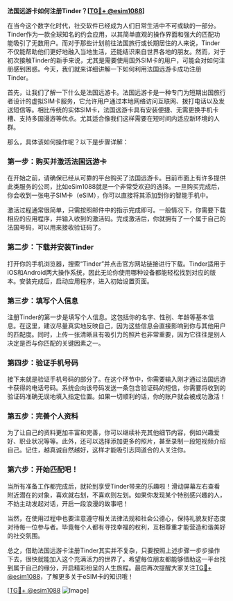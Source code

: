 **法国远游卡如何注册Tinder？[[TG💪+ @esim1088](https://t.me/s/esim1088)]**

在当今这个数字化时代，社交软件已经成为人们日常生活中不可或缺的一部分。Tinder作为一款全球知名的约会应用，以其简单直观的操作界面和强大的匹配功能吸引了无数用户。而对于那些计划前往法国旅行或长期居住的人来说，Tinder不仅能帮助他们更好地融入当地生活，还能结识来自世界各地的朋友。然而，对于初次接触Tinder的新手来说，尤其是需要使用国外SIM卡的用户，可能会对如何注册感到困惑。今天，我们就来详细讲解一下如何利用法国远游卡成功注册Tinder。

首先，让我们了解一下什么是法国远游卡。法国远游卡是一种专门为短期出国旅行者设计的虚拟SIM卡服务，它允许用户通过本地网络访问互联网、拨打电话以及发送短信等。相比传统的实体SIM卡，法国远游卡具有安装便捷、无需更换手机卡槽、支持多国漫游等优点。尤其适合像我们这样需要在短时间内适应新环境的人群。

那么，具体该如何操作呢？以下是步骤详解：

### 第一步：购买并激活法国远游卡

在开始之前，请确保已经从可靠的平台购买了法国远游卡。目前市面上有许多提供此类服务的公司，比如eSim1088就是一个非常受欢迎的选择。一旦购买完成后，你会收到一张电子SIM卡（eSIM），你可以直接将其添加到你的智能手机中。

激活过程通常很简单，只需按照邮件中的指示完成即可。一般情况下，你需要下载相应的应用程序，并输入收到的激活码。完成激活后，你就拥有了一个属于自己的法国号码，可以用来接收验证码了。

### 第二步：下载并安装Tinder

打开你的手机浏览器，搜索“Tinder”并点击官方网站链接进行下载。Tinder适用于iOS和Android两大操作系统，因此无论你使用哪种设备都能轻松找到对应的版本。安装完成后，启动应用程序，进入初始设置页面。

### 第三步：填写个人信息

注册Tinder的第一步是填写个人信息。这包括你的名字、性别、年龄等基本信息。在这里，建议尽量真实地反映自己，因为这些信息会直接影响到你与其他用户的匹配度。同时，上传一张清晰且有吸引力的照片也非常重要，因为它往往是别人决定是否与你匹配的关键因素之一。

### 第四步：验证手机号码

接下来就是验证手机号码的部分了。在这个环节中，你需要输入刚才通过法国远游卡获得的电话号码。系统会向该号码发送一条包含验证码的短信，你需要将收到的验证码准确无误地填入指定位置。如果一切顺利的话，你的账户就会被成功激活！

### 第五步：完善个人资料

为了让自己的资料更加丰富和完善，你可以继续补充其他细节内容，例如兴趣爱好、职业状况等等。此外，还可以选择添加更多的照片，甚至录制一段短视频介绍自己。记住，越真诚自然越好，这样才能吸引志同道合的人关注你。

### 第六步：开始匹配吧！

当所有准备工作都完成后，就轮到享受Tinder带来的乐趣啦！滑动屏幕左右查看附近潜在的对象，喜欢就右划，不喜欢则左划。如果你发现某个特别感兴趣的人，不妨主动发起对话，开启一段浪漫的故事吧！

当然，在使用过程中也要注意遵守相关法律法规和社会公德心，保持礼貌友好态度对待每一位参与者。毕竟每个人都有寻找幸福的权利，互相尊重才能营造和谐美好的社交氛围。

总之，借助法国远游卡注册Tinder其实并不复杂，只要按照上述步骤一步步操作下去，很快就能加入这个充满活力的世界了。希望每位朋友都能够借助这一平台找到属于自己的缘分，开启精彩纷呈的人生旅程。最后再次提醒大家关注[TG💪+ @esim1088](https://t.me/s/esim1088)，了解更多关于eSIM卡的知识哦！

[[TG💪+ @esim1088](https://t.me/s/esim1088) ![Image](https://i.postimg.cc/4NQfJmqS/Snipaste-2025-05-13-00-14-12.png)]